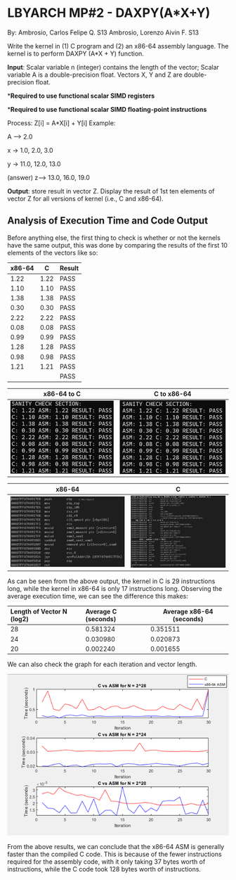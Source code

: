 # LBYARCH MP#2 - DAXPY(A*X+Y)

By: Ambrosio, Carlos Felipe Q. S13
    Ambrosio, Lorenzo Aivin F. S13

Write the kernel in (1) C program and (2) an x86-64 assembly language.  The kernel is to perform DAXPY (A*X + Y) function.

**Input**: Scalar variable n (integer) contains the length of the vector;  Scalar variable A is a double-precision float. Vectors X, Y and Z are double-precision float.

***Required to use functional scalar SIMD registers**

***Required to use functional scalar SIMD floating-point instructions**

Process:  Z[i] = A*X[i] + Y[i]
Example:

A --> 2.0

x -> 1.0, 2.0, 3.0

y -> 11.0, 12.0, 13.0

(answer) z--> 13.0, 16.0, 19.0

**Output**: store result in vector Z.  Display the result of 1st ten elements of vector Z for all versions of kernel (i.e., C and x86-64).

## Analysis of Execution Time and Code Output

Before anything else, the first thing to check is whether or not the kernels have the same output, this was done by comparing the results of the first 10 elements of the vectors like so:


| x86-64 | C    | Result |
| -------- | ------ | :------- |
| 1.22   | 1.22 | PASS   |
| 1.10   | 1.10 | PASS   |
| 1.38   | 1.38 | PASS   |
| 0.30   | 0.30 | PASS   |
| 2.22   | 2.22 | PASS   |
| 0.08   | 0.08 | PASS   |
| 0.99   | 0.99 | PASS   |
| 1.28   | 1.28 | PASS   |
| 0.98   | 0.98 | PASS   |
| 1.21   | 1.21 | PASS   |
|        |      | PASS   |


| x86-64 to C                        | C to x86-64                        |
| ------------------------------------ | ------------------------------------ |
| ![Comparing ASM to C](image-2.png) | ![Comparing C to ASM](image-3.png) |


| x86-64               | C                  |
| ---------------------- | -------------------- |
| ![code](image-1.png) | ![code](image.png) |

As can be seen from the above output, the kernel in C is 29 instructions long, while the kernel in x86-64 is only 17 instructions long. Observing the average execution time, we can see the difference this makes:


| Length of Vector N (log2) | Average C (seconds) | Average x86-64 (seconds) |
| :-------------------------- | :-------------------- | -------------------------- |
| 28                        | 0.581324            | 0.351511                 |
| 24                        | 0.030980            | 0.020873                 |
| 20                        | 0.002240            | 0.001655                 |

We can also check the graph for each iteration and vector length.

![graph](image-4.png)

From the above results, we can conclude that the x86-64 ASM is generally faster than the compiled C code. This is because of the fewer instructions required for the assembly code, with it only taking 37 bytes worth of instructions, while the C code took 128 bytes worth of instructions.

